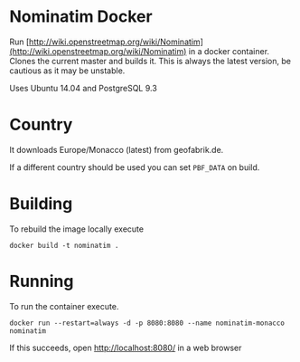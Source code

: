 # Nominatim Docker

Run [http://wiki.openstreetmap.org/wiki/Nominatim](http://wiki.openstreetmap.org/wiki/Nominatim) in a docker container. Clones the current master and builds it. This is always the latest version, be cautious as it may be unstable.

Uses Ubuntu 14.04 and PostgreSQL 9.3

# Country
It downloads Europe/Monacco (latest) from geofabrik.de.

If a different country should be used you can set `PBF_DATA` on build.

# Building

To rebuild the image locally execute

```
docker build -t nominatim .
```

# Running

To run the container execute.

```
docker run --restart=always -d -p 8080:8080 --name nominatim-monacco nominatim
```

If this succeeds, open [http://localhost:8080/](http:/localhost:8080) in a web browser
